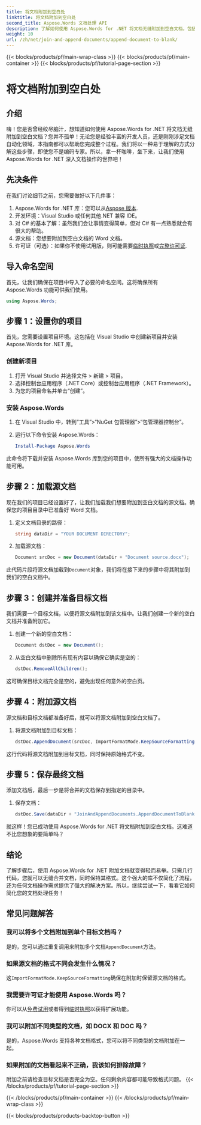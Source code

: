 ```yaml
---
title: 将文档附加到空白处
linktitle: 将文档附加到空白处
second_title: Aspose.Words 文档处理 API
description: 了解如何使用 Aspose.Words for .NET 将文档无缝附加到空白文档。包括分步指南、代码片段和常见问题解答。
weight: 10
url: /zh/net/join-and-append-documents/append-document-to-blank/
---
```


{{< blocks/products/pf/main-wrap-class >}}
{{< blocks/products/pf/main-container >}}
{{< blocks/products/pf/tutorial-page-section >}}

# 将文档附加到空白处

## 介绍

嗨！您是否曾经绞尽脑汁，想知道如何使用 Aspose.Words for .NET 将文档无缝附加到空白文档？您并不孤单！无论您是经验丰富的开发人员，还是刚刚涉足文档自动化领域，本指南都可以帮助您完成整个过程。我们将以一种易于理解的方式分解这些步骤，即使您不是编码专家。所以，拿一杯咖啡，坐下来，让我们使用 Aspose.Words for .NET 深入文档操作的世界吧！

## 先决条件

在我们讨论细节之前，您需要做好以下几件事：

1.  Aspose.Words for .NET 库：您可以从[Aspose 版本](https://releases.aspose.com/words/net/).
2. 开发环境：Visual Studio 或任何其他.NET 兼容 IDE。
3. 对 C# 的基本了解：虽然我们会让事情变得简单，但对 C# 有一点熟悉就会有很大的帮助。
4. 源文档：您想要附加到空白文档的 Word 文档。
5. 许可证（可选）：如果你不使用试用版，则可能需要[临时执照](https://purchase.aspose.com/temporary-license/)或[完整许可证](https://purchase.aspose.com/buy).

## 导入命名空间

首先，让我们确保在项目中导入了必要的命名空间。这将确保所有 Aspose.Words 功能可供我们使用。

```csharp
using Aspose.Words;
```

## 步骤 1：设置你的项目

首先，您需要设置项目环境。这包括在 Visual Studio 中创建新项目并安装 Aspose.Words for .NET 库。

### 创建新项目

1. 打开 Visual Studio 并选择文件 > 新建 > 项目。
2. 选择控制台应用程序（.NET Core）或控制台应用程序（.NET Framework）。
3. 为您的项目命名并单击“创建”。

### 安装 Aspose.Words

1. 在 Visual Studio 中，转到“工具”>“NuGet 包管理器”>“包管理器控制台”。
2. 运行以下命令安装 Aspose.Words：

   ```powershell
   Install-Package Aspose.Words
   ```

此命令将下载并安装 Aspose.Words 库到您的项目中，使所有强大的文档操作功能可用。

## 步骤 2：加载源文档

现在我们的项目已经设置好了，让我们加载我们想要附加到空白文档的源文档。确保您的项目目录中已准备好 Word 文档。

1. 定义文档目录的路径：

   ```csharp
   string dataDir = "YOUR DOCUMENT DIRECTORY";
   ```

2. 加载源文档：

   ```csharp
   Document srcDoc = new Document(dataDir + "Document source.docx");
   ```

此代码片段将源文档加载到`Document`对象，我们将在接下来的步骤中将其附加到我们的空白文档中。

## 步骤 3：创建并准备目标文档

我们需要一个目标文档，以便将源文档附加到该文档中。让我们创建一个新的空白文档并准备附加它。

1. 创建一个新的空白文档：

   ```csharp
   Document dstDoc = new Document();
   ```

2. 从空白文档中删除所有现有内容以确保它确实是空的：

   ```csharp
   dstDoc.RemoveAllChildren();
   ```

这可确保目标文档完全是空的，避免出现任何意外的空白页。

## 步骤 4：附加源文档

源文档和目标文档都准备好后，就可以将源文档附加到空白文档了。

1. 将源文档附加到目标文档：

   ```csharp
   dstDoc.AppendDocument(srcDoc, ImportFormatMode.KeepSourceFormatting);
   ```

这行代码将源文档附加到目标文档，同时保持原始格式不变。

## 步骤 5：保存最终文档

添加文档后，最后一步是将合并的文档保存到指定的目录中。

1. 保存文档：

   ```csharp
   dstDoc.Save(dataDir + "JoinAndAppendDocuments.AppendDocumentToBlank.docx");
   ```

就这样！您已成功使用 Aspose.Words for .NET 将文档附加到空白文档。这难道不比您想象的要简单吗？

## 结论

了解步骤后，使用 Aspose.Words for .NET 附加文档就变得轻而易举。只需几行代码，您就可以无缝合并文档，同时保持其格式。这个强大的库不仅简化了流程，还为任何文档操作需求提供了强大的解决方案。所以，继续尝试一下，看看它如何简化您的文档处理任务！

## 常见问题解答

### 我可以将多个文档附加到单个目标文档吗？

是的，您可以通过重复调用来附加多个文档`AppendDocument`方法。

### 如果源文档的格式不同会发生什么情况？

这`ImportFormatMode.KeepSourceFormatting`确保在附加时保留源文档的格式。

### 我需要许可证才能使用 Aspose.Words 吗？

你可以从[免费试用](https://releases.aspose.com/)或者得到[临时执照](https://purchase.aspose.com/temporary-license/)以获得扩展功能。

### 我可以附加不同类型的文档，如 DOCX 和 DOC 吗？

是的，Aspose.Words 支持各种文档格式，您可以将不同类型的文档附加在一起。

### 如果附加的文档看起来不正确，我该如何排除故障？

附加之前请检查目标文档是否完全为空。任何剩余内容都可能导致格式问题。
{{< /blocks/products/pf/tutorial-page-section >}}

{{< /blocks/products/pf/main-container >}}
{{< /blocks/products/pf/main-wrap-class >}}

{{< blocks/products/products-backtop-button >}}
